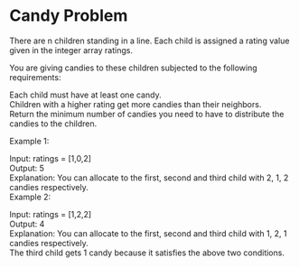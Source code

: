 <h1>Candy Problem</h1>

There are n children standing in a line. Each child is assigned a rating value given in the integer array ratings. <br>

You are giving candies to these children subjected to the following requirements:<br>

Each child must have at least one candy.<br>
Children with a higher rating get more candies than their neighbors.<br>
Return the minimum number of candies you need to have to distribute the candies to the children.<br>

Example 1:<br>

Input: ratings = [1,0,2]<br>
Output: 5<br>
Explanation: You can allocate to the first, second and third child with 2, 1, 2 candies respectively.<br>
Example 2:<br>

Input: ratings = [1,2,2]<br>
Output: 4<br>
Explanation: You can allocate to the first, second and third child with 1, 2, 1 candies respectively.<br>
The third child gets 1 candy because it satisfies the above two conditions.<br>
